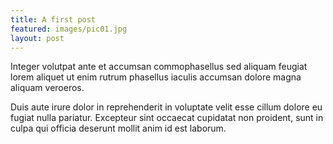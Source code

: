 ```yaml
---
title: A first post
featured: images/pic01.jpg
layout: post
---
```


Integer volutpat ante et accumsan commophasellus sed aliquam feugiat lorem aliquet ut enim rutrum phasellus iaculis accumsan dolore magna aliquam veroeros.

Duis aute irure dolor in reprehenderit in voluptate velit esse cillum dolore eu fugiat nulla pariatur. Excepteur sint occaecat cupidatat non proident, sunt in culpa qui officia deserunt mollit anim id est laborum.
